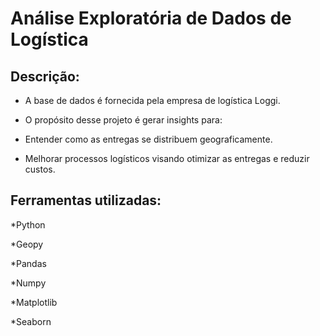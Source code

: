 # Análise Exploratória de Dados de Logística

## Descrição:

* A base de dados é fornecida pela empresa de logística Loggi.

* O propósito desse projeto é gerar insights para:
* Entender como as entregas se distribuem geograficamente.
* Melhorar processos logísticos visando otimizar as entregas e
reduzir custos.


## Ferramentas utilizadas:
*Python

*Geopy

*Pandas

*Numpy

*Matplotlib

*Seaborn
